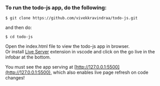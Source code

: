 ### To run the todo-js app, do the following:

```
$ git clone https://github.com/vivekkravindraa/todo-js.git
```

and then do:

```
$ cd todo-js
```

Open the index.html file to view the todo-js app in browser.\
Or install [Live Server](https://marketplace.visualstudio.com/items?itemName=ritwickdey.LiveServer) extension in vscode and click on the go live in the infobar at the bottom.

You must see the app serving at [http://127.0.0.1:5500](http://127.0.0.1:5500), which also enables live page refresh on code changes!

